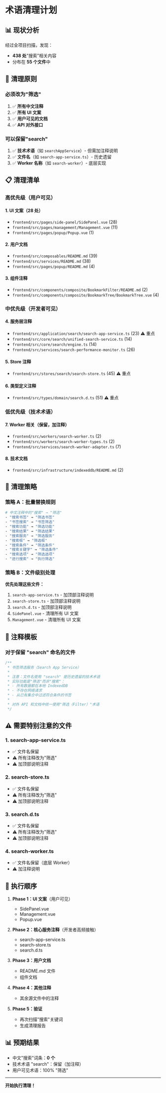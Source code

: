 # 术语清理计划

## 📊 现状分析

经过全项目扫描，发现：

- **438 处**"搜索"相关内容
- 分布在 **55 个文件**中

## 🎯 清理原则

### 必须改为"筛选"

1. ✅ **所有中文注释**
2. ✅ **所有 UI 文案**
3. ✅ **用户可见的文档**
4. ✅ **API 对外接口**

### 可以保留"search"

1. ✅ **技术术语**（如 `searchAppService`）- 但需加注释说明
2. ✅ **文件名**（如 `search-app-service.ts`）- 历史遗留
3. ✅ **Worker 名称**（如 `search-worker`）- 底层实现

## 📋 清理清单

### 高优先级（用户可见）

#### 1. UI 文案（28 处）

- `frontend/src/pages/side-panel/SidePanel.vue` (28)
- `frontend/src/pages/management/Management.vue` (11)
- `frontend/src/pages/popup/Popup.vue` (1)

#### 2. 用户文档

- `frontend/src/composables/README.md` (39)
- `frontend/src/services/README.md` (38)
- `frontend/src/pages/popup/README.md` (4)

#### 3. 组件注释

- `frontend/src/components/composite/BookmarkFilter/README.md` (2)
- `frontend/src/components/composite/BookmarkTree/BookmarkTree.vue` (4)

### 中优先级（开发者可见）

#### 4. 服务层注释

- `frontend/src/application/search/search-app-service.ts` (23) ⚠️ 重点
- `frontend/src/core/search/unified-search-service.ts` (14)
- `frontend/src/core/search/engine.ts` (14)
- `frontend/src/services/search-performance-monitor.ts` (26)

#### 5. Store 注释

- `frontend/src/stores/search/search-store.ts` (45) ⚠️ 重点

#### 6. 类型定义注释

- `frontend/src/types/domain/search.d.ts` (51) ⚠️ 重点

### 低优先级（技术术语）

#### 7. Worker 相关（保留，加注释）

- `frontend/src/workers/search-worker.ts` (2)
- `frontend/src/workers/search-worker-types.ts` (2)
- `frontend/src/services/search-worker-adapter.ts` (7)

#### 8. 技术文档

- `frontend/src/infrastructure/indexeddb/README.md` (2)

## 🔧 清理策略

### 策略 A：批量替换规则

```bash
# 中文注释中的"搜索" → "筛选"
- "搜索书签" → "筛选书签"
- "书签搜索" → "书签筛选"
- "搜索功能" → "筛选功能"
- "搜索结果" → "筛选结果"
- "搜索服务" → "筛选服务"
- "搜索框" → "筛选框"
- "搜索条件" → "筛选条件"
- "搜索关键字" → "筛选条件"
- "搜索选项" → "筛选选项"
- "进行搜索" → "执行筛选"
```

### 策略 B：文件级别处理

**优先处理这些文件：**

1. `search-app-service.ts` - 加顶部注释说明
2. `search-store.ts` - 加顶部注释说明
3. `search.d.ts` - 加顶部注释说明
4. `SidePanel.vue` - 清理所有 UI 文案
5. `Management.vue` - 清理所有 UI 文案

## 📝 注释模板

### 对于保留 "search" 命名的文件

```typescript
/**
 * 书签筛选服务（Search App Service）
 *
 * 注意：文件名使用 "search" 是历史遗留的技术术语
 * 实际功能是"筛选"而非"搜索"：
 * - 所有数据都在本地 IndexedDB
 * - 不存在网络请求
 * - 从已有集合中过滤符合条件的书签
 *
 * 对外 API 和文档中统一使用"筛选（Filter）"术语
 */
```

## ⚠️ 需要特别注意的文件

### 1. search-app-service.ts

- ✅ 文件名保留
- ⚠️ 所有注释改为"筛选"
- ⚠️ 加顶部说明注释

### 2. search-store.ts

- ✅ 文件名保留
- ⚠️ 所有注释改为"筛选"
- ⚠️ 加顶部说明注释

### 3. search.d.ts

- ✅ 文件名保留
- ⚠️ 所有注释改为"筛选"
- ⚠️ 加顶部说明注释

### 4. search-worker.ts

- ✅ 文件名保留（底层 Worker）
- ⚠️ 加注释说明

## 🎯 执行顺序

1. **Phase 1：UI 文案**（用户可见）
   - SidePanel.vue
   - Management.vue
   - Popup.vue

2. **Phase 2：核心服务注释**（开发者高频接触）
   - search-app-service.ts
   - search-store.ts
   - search.d.ts

3. **Phase 3：用户文档**
   - README.md 文件
   - 组件文档

4. **Phase 4：其他注释**
   - 其余源文件中的注释

5. **Phase 5：验证**
   - 再次扫描"搜索"关键词
   - 生成清理报告

## 📊 预期结果

- 中文"搜索"词条：**0 个**
- 技术术语 "search"：保留（加注释）
- 用户可见术语：100% "筛选"

---

**开始执行清理！**
